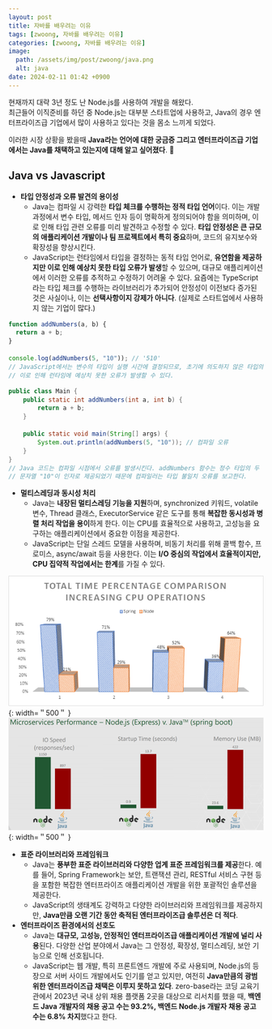 ```yaml
---
layout: post
title: 자바를 배우려는 이유
tags: [zwoong, 자바를 배우려는 이유]
categories: [zwoong, 자바를 배우려는 이유]
image:
  path: /assets/img/post/zwoong/java.png
  alt: java
date: 2024-02-11 01:42 +0900
---
```


현재까지 대략 3년 정도 난 Node.js를 사용하여 개발을 해왔다. <br>
최근들어 이직준비를 하던 중 Node.js는 대부분 스타트업에 사용하고, Java의 경우 엔터프라이즈급 기업에서 많이 사용하고 있다는 것을 몸소 느끼게 되었다.

이러한 시장 상황을 봤을때 **Java라는 언어에 대한 궁금증 그리고 엔터프라이즈급 기업에서는 Java를 채택하고 있는지에 대해 알고 싶어졌다**. 🧐

## Java vs Javascript

- **타입 안정성과 오류 발견의 용이성**
  - Java는 컴파일 시 강력한 **타입 체크를 수행하는 정적 타입 언어**이다. 이는 개발 과정에서 변수 타입, 메서드 인자 등이 명확하게 정의되어야 함을 의미하며, 이로 인해 타입 관련 오류를 미리 발견하고 수정할 수 있다. **타입 안정성은 큰 규모의 애플리케이션 개발이나 팀 프로젝트에서 특히 중요**하며, 코드의 유지보수와 확장성을 향상시킨다.
  - JavaScript는 런타임에서 타입을 결정하는 동적 타입 언어로, **유연함을 제공하지만 이로 인해 예상치 못한 타입 오류가 발생**할 수 있으며, 대규모 애플리케이션에서 이러한 오류를 추적하고 수정하기 어려울 수 있다. 요즘에는 TypeScript라는 타입 체크를 수행하는 라이브러리가 추가되어 안정성이 이전보다 증가된 것은 사실이나, 이는 **선택사항이지 강제가 아니다**. (실제로 스타트업에서 사용하지 않는 기업이 많다.)

```js
function addNumbers(a, b) {
  return a + b;
}

console.log(addNumbers(5, "10")); // '510'
// JavaScript에서는 변수의 타입이 실행 시간에 결정되므로, 초기에 의도하지 않은 타입의 값을 할당하는 것이 가능하다.
// 이로 인해 런타임에 예상치 못한 오류가 발생할 수 있다.
```

```java
public class Main {
    public static int addNumbers(int a, int b) {
        return a + b;
    }

    public static void main(String[] args) {
        System.out.println(addNumbers(5, "10")); // 컴파일 오류
    }
}
// Java 코드는 컴파일 시점에서 오류를 발생시킨다. addNumbers 함수는 정수 타입의 두 인자를 요구하지만
// 문자열 "10"이 인자로 제공되었기 때문에 컴파일러는 타입 불일치 오류를 보고한다.
```

- **멀티스레딩과 동시성 처리**
  - Java는 **내장된 멀티스레딩 기능을 지원**하며, synchronized 키워드, volatile 변수, Thread 클래스, ExecutorService 같은 도구를 통해 **복잡한 동시성과 병렬 처리 작업을 용이**하게 한다. 이는 CPU를 효율적으로 사용하고, 고성능을 요구하는 애플리케이션에서 중요한 이점을 제공한다.
  - JavaScript는 단일 스레드 모델을 사용하며, 비동기 처리를 위해 콜백 함수, 프로미스, async/await 등을 사용한다. 이는 **I/O 중심의 작업에서 효율적이지만, CPU 집약적 작업에서는 한계**를 가질 수 있다.

![java-node-cpu](/assets/img/post/zwoong/java-node-cpu.png){: width=＂500＂ }
![java-node-io](/assets/img/post/zwoong/java-node-io.png){: width=＂500＂ }

- **표준 라이브러리와 프레임워크**
  - Java는 **풍부한 표준 라이브러리와 다양한 업계 표준 프레임워크를 제공**한다. 예를 들어, Spring Framework는 보안, 트랜잭션 관리, RESTful 서비스 구현 등을 포함한 복잡한 엔터프라이즈 애플리케이션 개발을 위한 포괄적인 솔루션을 제공한다.
  - JavaScript의 생태계도 강력하고 다양한 라이브러리와 프레임워크를 제공하지만, **Java만큼 오랜 기간 동안 축적된 엔터프라이즈급 솔루션은 더 적다**.
- **엔터프라이즈 환경에서의 선호도**
  - Java는 **대규모, 고성능, 안정적인 엔터프라이즈급 애플리케이션 개발에 널리 사용**된다. 다양한 산업 분야에서 Java는 그 안정성, 확장성, 멀티스레딩, 보안 기능으로 인해 선호됩니다.
  - JavaScript는 웹 개발, 특히 프론트엔드 개발에 주로 사용되며, Node.js의 등장으로 서버 사이드 개발에서도 인기를 얻고 있지만, 여전히 **Java만큼의 광범위한 엔터프라이즈급 채택은 이루지 못하고 있다**. zero-base라는 코딩 교육기관에서 2023년 국내 상위 채용 플랫폼 2곳을 대상으로 리서치를 했을 때, **백엔드 Java 개발자의 채용 공고 수는 93.2%, 백엔드 Node.js 개발자 채용 공고 수는 6.8% 차지**했다고 한다.
